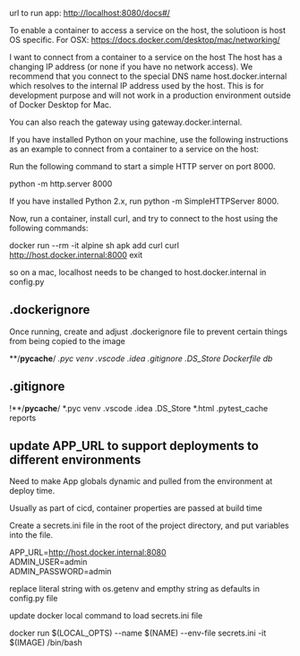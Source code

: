 
url to run app:
<http://localhost:8080/docs#/>

To enable a container to access a service on the host, the solutioon is host OS specific. For OSX:
<https://docs.docker.com/desktop/mac/networking/>

I want to connect from a container to a service on the host
The host has a changing IP address (or none if you have no network access). We recommend that you connect to the special DNS name host.docker.internal which resolves to the internal IP address used by the host. This is for development purpose and will not work in a production environment outside of Docker Desktop for Mac.

You can also reach the gateway using gateway.docker.internal.

If you have installed Python on your machine, use the following instructions as an example to connect from a container to a service on the host:

Run the following command to start a simple HTTP server on port 8000.

python -m http.server 8000

If you have installed Python 2.x, run python -m SimpleHTTPServer 8000.

Now, run a container, install curl, and try to connect to the host using the following commands:

 docker run --rm -it alpine sh
 apk add curl
 curl <http://host.docker.internal:8000>
 exit

so on a mac, localhost needs to be changed to host.docker.internal in config.py

## .dockerignore

Once running, create and adjust .dockerignore file to prevent certain things from being copied to the image

**/__pycache__/
*.pyc
venv
.vscode
.idea
.gitignore
.DS_Store
Dockerfile
db*

## .gitignore

!**/__pycache__/
*.pyc
venv
.vscode
.idea
.DS_Store
*.html
.pytest_cache
reports

## update APP_URL to support deployments to different environments

Need to make App globals dynamic and pulled from the environment at deploy time.

Usually as part of cicd, container properties are passed at build time

Create a secrets.ini file in the root of the project directory, and put variables into the file.

APP_URL=<http://host.docker.internal:8080>  
ADMIN_USER=admin  
ADMIN_PASSWORD=admin  

replace literal string with os.getenv and empthy string as defaults in config.py file

update docker local command to load secrets.ini file

docker run $(LOCAL_OPTS) --name $(NAME) --env-file secrets.ini -it $(IMAGE) /bin/bash

